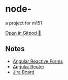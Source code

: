 # node-

a project for m151


[Open in Gitpod 🚀](https://gitpod.io/#prebuild/https://github.com/3n3a-school/node-press)


## Notes

* [Angular Reactive Forms](https://angular.io/guide/reactive-forms#grouping-form-controls)
* [Angular Router](https://angular.io/guide/router)
* [Jira Board](https://3n3a.atlassian.net/jira/core/projects/MN/board)